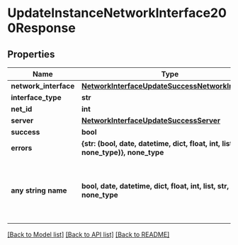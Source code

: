 # UpdateInstanceNetworkInterface200Response


## Properties
Name | Type | Description | Notes
------------ | ------------- | ------------- | -------------
**network_interface** | [**NetworkInterfaceUpdateSuccessNetworkInterface**](NetworkInterfaceUpdateSuccessNetworkInterface.md) |  | [optional] 
**interface_type** | **str** |  | [optional] 
**net_id** | **int** |  | [optional] 
**server** | [**NetworkInterfaceUpdateSuccessServer**](NetworkInterfaceUpdateSuccessServer.md) |  | [optional] 
**success** | **bool** |  | [optional] 
**errors** | **{str: (bool, date, datetime, dict, float, int, list, str, none_type)}, none_type** |  | [optional] 
**any string name** | **bool, date, datetime, dict, float, int, list, str, none_type** | any string name can be used but the value must be the correct type | [optional]

[[Back to Model list]](../README.md#documentation-for-models) [[Back to API list]](../README.md#documentation-for-api-endpoints) [[Back to README]](../README.md)


